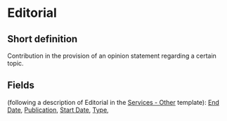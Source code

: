 # Editorial
## Short definition
Contribution in the provision of an opinion statement regarding a certain topic.
## Fields
(following a description of Editorial in the [Services - Other](../Templates/Services%20-%20Other.md) template):
[End Date](../Object-Fields/Editorial/End%20Date.md),
[Publication](../Object-Fields/Editorial/Publication.md),
[Start Date](../Object-Fields/Editorial/Start%20Date.md),
[Type](../Object-Fields/Editorial/Type.md),
